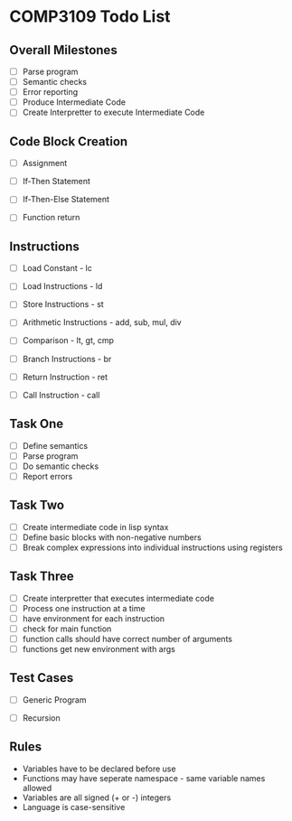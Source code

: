 COMP3109 Todo List
=============================

Overall Milestones
------------------

- [ ] Parse program
- [ ] Semantic checks
- [ ] Error reporting
- [ ] Produce Intermediate Code
- [ ] Create Interpretter to execute Intermediate Code

Code Block Creation
-------------------

- [ ] Assignment
- [ ] If-Then Statement
- [ ] If-Then-Else Statement
- [ ] Function return


Instructions
------------

- [ ] Load Constant - lc
- [ ] Load Instructions - ld
- [ ] Store Instructions - st
- [ ] Arithmetic Instructions - add, sub, mul, div
- [ ] Comparison - lt, gt, cmp
- [ ] Branch Instructions - br
- [ ] Return Instruction - ret
- [ ] Call Instruction - call


Task One
--------
- [ ] Define semantics
- [ ] Parse program
- [ ] Do semantic checks
- [ ] Report errors

Task Two
--------
- [ ] Create intermediate code in lisp syntax
- [ ] Define basic blocks with non-negative numbers
- [ ] Break complex expressions into individual instructions using registers

Task Three
----------

- [ ] Create interpretter that executes intermediate code
- [ ] Process one instruction at a time
- [ ] have environment for each instruction
- [ ] check for main function
- [ ] function calls should have correct number of arguments
- [ ] functions get new environment with args

Test Cases
----------

- [ ] Generic Program
- [ ] Recursion


Rules
-----

 * Variables have to be declared before use
 * Functions may have seperate namespace - same variable names allowed
 * Variables are all signed (+ or -) integers
 * Language is case-sensitive
